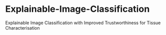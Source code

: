 # Explainable-Image-Classification
Explainable Image Classification with Improved Trustworthiness for Tissue Characterisation
